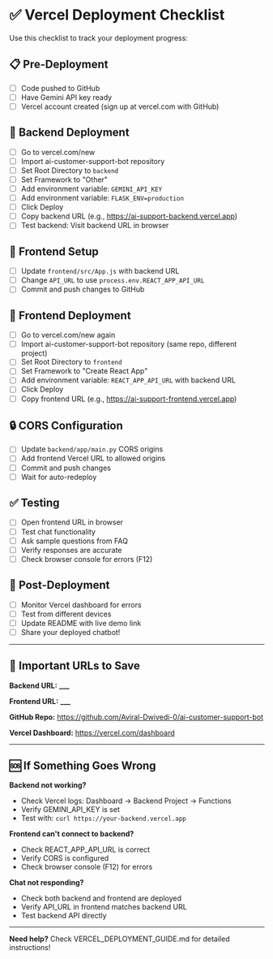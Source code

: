 # ✅ Vercel Deployment Checklist

Use this checklist to track your deployment progress:

## 📋 Pre-Deployment

- [ ] Code pushed to GitHub
- [ ] Have Gemini API key ready
- [ ] Vercel account created (sign up at vercel.com with GitHub)

## 🔧 Backend Deployment

- [ ] Go to vercel.com/new
- [ ] Import ai-customer-support-bot repository
- [ ] Set Root Directory to `backend`
- [ ] Set Framework to "Other"
- [ ] Add environment variable: `GEMINI_API_KEY`
- [ ] Add environment variable: `FLASK_ENV=production`
- [ ] Click Deploy
- [ ] Copy backend URL (e.g., https://ai-support-backend.vercel.app)
- [ ] Test backend: Visit backend URL in browser

## 🎨 Frontend Setup

- [ ] Update `frontend/src/App.js` with backend URL
- [ ] Change `API_URL` to use `process.env.REACT_APP_API_URL`
- [ ] Commit and push changes to GitHub

## 🚀 Frontend Deployment

- [ ] Go to vercel.com/new again
- [ ] Import ai-customer-support-bot repository (same repo, different project)
- [ ] Set Root Directory to `frontend`
- [ ] Set Framework to "Create React App"
- [ ] Add environment variable: `REACT_APP_API_URL` with backend URL
- [ ] Click Deploy
- [ ] Copy frontend URL (e.g., https://ai-support-frontend.vercel.app)

## 🔒 CORS Configuration

- [ ] Update `backend/app/main.py` CORS origins
- [ ] Add frontend Vercel URL to allowed origins
- [ ] Commit and push changes
- [ ] Wait for auto-redeploy

## ✅ Testing

- [ ] Open frontend URL in browser
- [ ] Test chat functionality
- [ ] Ask sample questions from FAQ
- [ ] Verify responses are accurate
- [ ] Check browser console for errors (F12)

## 🎯 Post-Deployment

- [ ] Monitor Vercel dashboard for errors
- [ ] Test from different devices
- [ ] Update README with live demo link
- [ ] Share your deployed chatbot!

---

## 📝 Important URLs to Save

**Backend URL:** ******************\_\_\_******************

**Frontend URL:** ******************\_\_\_******************

**GitHub Repo:** https://github.com/Aviral-Dwivedi-0/ai-customer-support-bot

**Vercel Dashboard:** https://vercel.com/dashboard

---

## 🆘 If Something Goes Wrong

**Backend not working?**

- Check Vercel logs: Dashboard → Backend Project → Functions
- Verify GEMINI_API_KEY is set
- Test with: `curl https://your-backend.vercel.app`

**Frontend can't connect to backend?**

- Check REACT_APP_API_URL is correct
- Verify CORS is configured
- Check browser console (F12) for errors

**Chat not responding?**

- Check both backend and frontend are deployed
- Verify API_URL in frontend matches backend URL
- Test backend API directly

---

**Need help?** Check VERCEL_DEPLOYMENT_GUIDE.md for detailed instructions!
